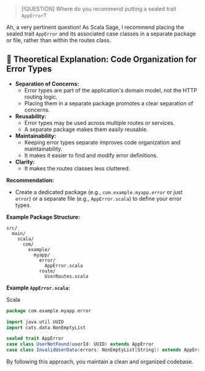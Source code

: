 
> [!QUESTION] Where do you recommend putting a sealed trait `AppError`?

Ah, a very pertinent question! As Scala Sage, I recommend placing the sealed trait `AppError` and its associated case classes in a separate package or file, rather than within the routes class.

## 📖 Theoretical Explanation: Code Organization for Error Types

- **Separation of Concerns:**
    - Error types are part of the application's domain model, not the HTTP routing logic.
    - Placing them in a separate package promotes a clear separation of concerns.
- **Reusability:**
    - Error types may be used across multiple routes or services.
    - A separate package makes them easily reusable.
- **Maintainability:**
    - Keeping error types separate improves code organization and maintainability.
    - It makes it easier to find and modify error definitions.
- **Clarity:**
    - It makes the routes classes less cluttered.

**Recommendation:**

- Create a dedicated package (e.g., `com.example.myapp.error` or just `error`) or a separate file (e.g., `AppError.scala`) to define your error types.

**Example Package Structure:**

```
src/
  main/
    scala/
      com/
        example/
          myapp/
            error/
              AppError.scala
            route/
              UserRoutes.scala
```

**Example `AppError.scala`:**

Scala

```scala
package com.example.myapp.error

import java.util.UUID
import cats.data.NonEmptyList

sealed trait AppError
case class UserNotFound(userId: UUID) extends AppError
case class InvalidUserData(errors: NonEmptyList[String]) extends AppError
```

By following this approach, you maintain a clean and organized codebase.